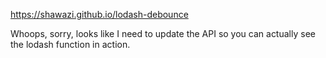 https://shawazi.github.io/lodash-debounce

Whoops, sorry, looks like I need to update the API so you can actually see the lodash function in action. 
